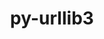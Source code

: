 ---
title: "py-urllib3"
layout: cache
categories: [package, v0.20.2]
meta: {"versions": ["1.26.12"], "compilers": ["gcc@=11.1.0", "gcc@=11.4.0", "gcc@=7.3.1"], "oss": ["amzn2", "ubuntu20.04", "ubuntu22.04"], "platforms": ["linux"], "targets": ["aarch64", "neoverse_n1", "ppc64le", "x86_64_v3"], "stacks": ["aws-isc", "aws-isc-aarch64", "data-vis-sdk", "e4s", "e4s-power", "ml-linux-x86_64-cpu", "ml-linux-x86_64-cuda", "ml-linux-x86_64-rocm", "root"], "num_specs": 17, "num_specs_by_stack": {"aws-isc-aarch64": 2, "root": 17, "aws-isc": 1, "e4s-power": 4, "e4s": 4, "data-vis-sdk": 4, "ml-linux-x86_64-cpu": 2, "ml-linux-x86_64-cuda": 2, "ml-linux-x86_64-rocm": 2}}
spec_details: [{"hash": "4tacsy573veqax62oyjdmhl7252uw2io", "compiler": "gcc@=7.3.1", "versions": ["1.26.12"], "os": "amzn2", "platform": "linux", "target": "aarch64", "variants": ["~brotli", "build_system=python_pip", "~secure", "~socks"], "stacks": ["aws-isc-aarch64", "root"], "size": "-", "tarball": "https://binaries.spack.io/v0.20.2/build_cache/linux-amzn2-aarch64/gcc-7.3.1/py-urllib3-1.26.12/linux-amzn2-aarch64-gcc-7.3.1-py-urllib3-1.26.12-4tacsy573veqax62oyjdmhl7252uw2io.spack"}, {"hash": "zwczmg4kdwjyzqey2h2z72rn3gnute34", "compiler": "gcc@=7.3.1", "versions": ["1.26.12"], "os": "amzn2", "platform": "linux", "target": "neoverse_n1", "variants": ["~brotli", "build_system=python_pip", "~secure", "~socks"], "stacks": ["aws-isc-aarch64", "root"], "size": "-", "tarball": "https://binaries.spack.io/v0.20.2/build_cache/linux-amzn2-neoverse_n1/gcc-7.3.1/py-urllib3-1.26.12/linux-amzn2-neoverse_n1-gcc-7.3.1-py-urllib3-1.26.12-zwczmg4kdwjyzqey2h2z72rn3gnute34.spack"}, {"hash": "yy3heoyfyrmgiwyzp2o4ch4azu6ux7bc", "compiler": "gcc@=7.3.1", "versions": ["1.26.12"], "os": "amzn2", "platform": "linux", "target": "x86_64_v3", "variants": ["~brotli", "build_system=python_pip", "~secure", "~socks"], "stacks": ["root", "aws-isc"], "size": "-", "tarball": "https://binaries.spack.io/v0.20.2/build_cache/linux-amzn2-x86_64_v3/gcc-7.3.1/py-urllib3-1.26.12/linux-amzn2-x86_64_v3-gcc-7.3.1-py-urllib3-1.26.12-yy3heoyfyrmgiwyzp2o4ch4azu6ux7bc.spack"}, {"hash": "qnzunbpcpynqthi73llyh3ayhbyfecip", "compiler": "gcc@=11.1.0", "versions": ["1.26.12"], "os": "ubuntu20.04", "platform": "linux", "target": "ppc64le", "variants": ["~brotli", "build_system=python_pip", "~secure", "~socks"], "stacks": ["e4s-power", "root"], "size": "-", "tarball": "https://binaries.spack.io/v0.20.2/build_cache/linux-ubuntu20.04-ppc64le/gcc-11.1.0/py-urllib3-1.26.12/linux-ubuntu20.04-ppc64le-gcc-11.1.0-py-urllib3-1.26.12-qnzunbpcpynqthi73llyh3ayhbyfecip.spack"}, {"hash": "a7gzlocu2bxryxkugcda65gxm6kyyw4d", "compiler": "gcc@=11.1.0", "versions": ["1.26.12"], "os": "ubuntu20.04", "platform": "linux", "target": "ppc64le", "variants": ["~brotli", "build_system=python_pip", "~secure", "~socks"], "stacks": ["e4s-power", "root"], "size": "-", "tarball": "https://binaries.spack.io/v0.20.2/build_cache/linux-ubuntu20.04-ppc64le/gcc-11.1.0/py-urllib3-1.26.12/linux-ubuntu20.04-ppc64le-gcc-11.1.0-py-urllib3-1.26.12-a7gzlocu2bxryxkugcda65gxm6kyyw4d.spack"}, {"hash": "b6higivdnnofbvhd7etxmj2tex7kyadq", "compiler": "gcc@=11.1.0", "versions": ["1.26.12"], "os": "ubuntu20.04", "platform": "linux", "target": "ppc64le", "variants": ["~brotli", "build_system=python_pip", "~secure", "~socks"], "stacks": ["e4s-power", "root"], "size": "-", "tarball": "https://binaries.spack.io/v0.20.2/build_cache/linux-ubuntu20.04-ppc64le/gcc-11.1.0/py-urllib3-1.26.12/linux-ubuntu20.04-ppc64le-gcc-11.1.0-py-urllib3-1.26.12-b6higivdnnofbvhd7etxmj2tex7kyadq.spack"}, {"hash": "yiyiehrb5b5wpddpbgqexdicidboflka", "compiler": "gcc@=11.1.0", "versions": ["1.26.12"], "os": "ubuntu20.04", "platform": "linux", "target": "ppc64le", "variants": ["~brotli", "build_system=python_pip", "~secure", "~socks"], "stacks": ["e4s-power", "root"], "size": "-", "tarball": "https://binaries.spack.io/v0.20.2/build_cache/linux-ubuntu20.04-ppc64le/gcc-11.1.0/py-urllib3-1.26.12/linux-ubuntu20.04-ppc64le-gcc-11.1.0-py-urllib3-1.26.12-yiyiehrb5b5wpddpbgqexdicidboflka.spack"}, {"hash": "cxk2zci7vldvsw7hyp733fpg4adeqtps", "compiler": "gcc@=11.1.0", "versions": ["1.26.12"], "os": "ubuntu20.04", "platform": "linux", "target": "x86_64_v3", "variants": ["~brotli", "build_system=python_pip", "~secure", "~socks"], "stacks": ["root", "e4s"], "size": "-", "tarball": "https://binaries.spack.io/v0.20.2/build_cache/linux-ubuntu20.04-x86_64_v3/gcc-11.1.0/py-urllib3-1.26.12/linux-ubuntu20.04-x86_64_v3-gcc-11.1.0-py-urllib3-1.26.12-cxk2zci7vldvsw7hyp733fpg4adeqtps.spack"}, {"hash": "ntwtbzmkm7wukzr5fp3nsjuo57domqz4", "compiler": "gcc@=11.1.0", "versions": ["1.26.12"], "os": "ubuntu20.04", "platform": "linux", "target": "x86_64_v3", "variants": ["~brotli", "build_system=python_pip", "~secure", "~socks"], "stacks": ["root", "e4s"], "size": "-", "tarball": "https://binaries.spack.io/v0.20.2/build_cache/linux-ubuntu20.04-x86_64_v3/gcc-11.1.0/py-urllib3-1.26.12/linux-ubuntu20.04-x86_64_v3-gcc-11.1.0-py-urllib3-1.26.12-ntwtbzmkm7wukzr5fp3nsjuo57domqz4.spack"}, {"hash": "kkr4vcnou6uosi54vn2kkkyxhtmucsq2", "compiler": "gcc@=11.1.0", "versions": ["1.26.12"], "os": "ubuntu20.04", "platform": "linux", "target": "x86_64_v3", "variants": ["~brotli", "build_system=python_pip", "~secure", "~socks"], "stacks": ["data-vis-sdk", "root"], "size": "-", "tarball": "https://binaries.spack.io/v0.20.2/build_cache/linux-ubuntu20.04-x86_64_v3/gcc-11.1.0/py-urllib3-1.26.12/linux-ubuntu20.04-x86_64_v3-gcc-11.1.0-py-urllib3-1.26.12-kkr4vcnou6uosi54vn2kkkyxhtmucsq2.spack"}, {"hash": "3xgiusxol57a2e6dcdu2672qdys4drat", "compiler": "gcc@=11.1.0", "versions": ["1.26.12"], "os": "ubuntu20.04", "platform": "linux", "target": "x86_64_v3", "variants": ["~brotli", "build_system=python_pip", "~secure", "~socks"], "stacks": ["data-vis-sdk", "root"], "size": "-", "tarball": "https://binaries.spack.io/v0.20.2/build_cache/linux-ubuntu20.04-x86_64_v3/gcc-11.1.0/py-urllib3-1.26.12/linux-ubuntu20.04-x86_64_v3-gcc-11.1.0-py-urllib3-1.26.12-3xgiusxol57a2e6dcdu2672qdys4drat.spack"}, {"hash": "wxm6xi54ad6eiih3suayald4ehsdtyww", "compiler": "gcc@=11.1.0", "versions": ["1.26.12"], "os": "ubuntu20.04", "platform": "linux", "target": "x86_64_v3", "variants": ["~brotli", "build_system=python_pip", "~secure", "~socks"], "stacks": ["data-vis-sdk", "root"], "size": "-", "tarball": "https://binaries.spack.io/v0.20.2/build_cache/linux-ubuntu20.04-x86_64_v3/gcc-11.1.0/py-urllib3-1.26.12/linux-ubuntu20.04-x86_64_v3-gcc-11.1.0-py-urllib3-1.26.12-wxm6xi54ad6eiih3suayald4ehsdtyww.spack"}, {"hash": "6ocavfqu3bpieg2sxe3dgzoszszc34jg", "compiler": "gcc@=11.1.0", "versions": ["1.26.12"], "os": "ubuntu20.04", "platform": "linux", "target": "x86_64_v3", "variants": ["~brotli", "build_system=python_pip", "~secure", "~socks"], "stacks": ["root", "e4s"], "size": "-", "tarball": "https://binaries.spack.io/v0.20.2/build_cache/linux-ubuntu20.04-x86_64_v3/gcc-11.1.0/py-urllib3-1.26.12/linux-ubuntu20.04-x86_64_v3-gcc-11.1.0-py-urllib3-1.26.12-6ocavfqu3bpieg2sxe3dgzoszszc34jg.spack"}, {"hash": "btcailrk637j7lo5bxhh55o6nuye32ea", "compiler": "gcc@=11.1.0", "versions": ["1.26.12"], "os": "ubuntu20.04", "platform": "linux", "target": "x86_64_v3", "variants": ["~brotli", "build_system=python_pip", "~secure", "~socks"], "stacks": ["data-vis-sdk", "root"], "size": "-", "tarball": "https://binaries.spack.io/v0.20.2/build_cache/linux-ubuntu20.04-x86_64_v3/gcc-11.1.0/py-urllib3-1.26.12/linux-ubuntu20.04-x86_64_v3-gcc-11.1.0-py-urllib3-1.26.12-btcailrk637j7lo5bxhh55o6nuye32ea.spack"}, {"hash": "skcsnizje4dszqsalcouvxecznlvvmbm", "compiler": "gcc@=11.1.0", "versions": ["1.26.12"], "os": "ubuntu20.04", "platform": "linux", "target": "x86_64_v3", "variants": ["~brotli", "build_system=python_pip", "~secure", "~socks"], "stacks": ["root", "e4s"], "size": "-", "tarball": "https://binaries.spack.io/v0.20.2/build_cache/linux-ubuntu20.04-x86_64_v3/gcc-11.1.0/py-urllib3-1.26.12/linux-ubuntu20.04-x86_64_v3-gcc-11.1.0-py-urllib3-1.26.12-skcsnizje4dszqsalcouvxecznlvvmbm.spack"}, {"hash": "k4oszmful46nmlwcaxgnsucvufzuvaq6", "compiler": "gcc@=11.4.0", "versions": ["1.26.12"], "os": "ubuntu22.04", "platform": "linux", "target": "x86_64_v3", "variants": ["~brotli", "build_system=python_pip", "~secure", "~socks"], "stacks": ["ml-linux-x86_64-cpu", "ml-linux-x86_64-cuda", "root", "ml-linux-x86_64-rocm"], "size": "-", "tarball": "https://binaries.spack.io/v0.20.2/build_cache/linux-ubuntu22.04-x86_64_v3/gcc-11.4.0/py-urllib3-1.26.12/linux-ubuntu22.04-x86_64_v3-gcc-11.4.0-py-urllib3-1.26.12-k4oszmful46nmlwcaxgnsucvufzuvaq6.spack"}, {"hash": "ylp4xlnbvhb3sheucjl5iu3wesytbwyj", "compiler": "gcc@=11.4.0", "versions": ["1.26.12"], "os": "ubuntu22.04", "platform": "linux", "target": "x86_64_v3", "variants": ["~brotli", "build_system=python_pip", "~secure", "~socks"], "stacks": ["ml-linux-x86_64-cpu", "ml-linux-x86_64-cuda", "root", "ml-linux-x86_64-rocm"], "size": "-", "tarball": "https://binaries.spack.io/v0.20.2/build_cache/linux-ubuntu22.04-x86_64_v3/gcc-11.4.0/py-urllib3-1.26.12/linux-ubuntu22.04-x86_64_v3-gcc-11.4.0-py-urllib3-1.26.12-ylp4xlnbvhb3sheucjl5iu3wesytbwyj.spack"}]
---